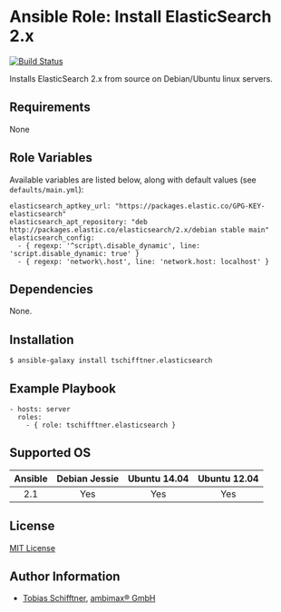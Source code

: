 # Ansible Role: Install ElasticSearch 2.x

[![Build Status](https://travis-ci.org/tschifftner/ansible-role-elasticsearch.svg)](https://travis-ci.org/tschifftner/ansible-role-elasticsearch)

Installs ElasticSearch 2.x from source on Debian/Ubuntu linux servers.

## Requirements

None

## Role Variables

Available variables are listed below, along with default values (see `defaults/main.yml`):

```
elasticsearch_aptkey_url: "https://packages.elastic.co/GPG-KEY-elasticsearch"
elasticsearch_apt_repository: "deb http://packages.elastic.co/elasticsearch/2.x/debian stable main"
elasticsearch_config:
  - { regexp: '^script\.disable_dynamic', line: 'script.disable_dynamic: true' }
  - { regexp: 'network\.host', line: 'network.host: localhost' }
```

## Dependencies

None.

## Installation

```
$ ansible-galaxy install tschifftner.elasticsearch
```

## Example Playbook

    - hosts: server
      roles:
        - { role: tschifftner.elasticsearch }

## Supported OS

Ansible          | Debian Jessie    | Ubuntu 14.04    | Ubuntu 12.04
:--------------: | :--------------: | :-------------: | :-------------: 
2.1           | Yes              | Yes             | Yes

## License

[MIT License](http://choosealicense.com/licenses/mit/)

## Author Information

 - [Tobias Schifftner](https://twitter.com/tschifftner), [ambimax® GmbH](https://www.ambimax.de)